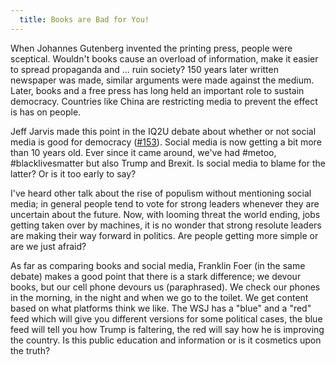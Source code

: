 ```yaml
---
  title: Books are Bad for You!
---
```


When Johannes Gutenberg invented the printing press, people were sceptical. Wouldn't books cause an overload of information, make it easier to spread propaganda and ... ruin society?
150 years later written newspaper was made, similar arguments were made against the medium. Later, books and a free press has long held an important role to sustain democracy. Countries like China are restricting media to prevent the effect is has on people.

Jeff Jarvis made this point in the IQ2U debate about whether or not social media is good for democracy ([#153](https://player.fm/series/intelligence-squared-us-debates-2300998/ep-153-is-social-media-good-for-democracy)). Social media is now getting a bit more than 10 years old. Ever since it came around, we've had #metoo, #blacklivesmatter but also Trump and Brexit. Is social media to blame for the latter? Or is it too early to say? 

I've heard other talk about the rise of populism without mentioning social media; in general people tend to vote for strong leaders whenever they are uncertain about the future. Now, with looming threat the world ending, jobs getting taken over by machines, it is no wonder that strong resolute leaders are making their way forward in politics. Are people getting more simple or are we just afraid?

As far as comparing books and social media, Franklin Foer (in the same debate) makes a good point that there is a stark difference; we devour books, but our cell phone devours us (paraphrased). We check our phones in the morning, in the night and when we go to the toilet. We get content based on what platforms think we like. The WSJ has a "blue" and a "red" feed which will give you different versions for some political cases, the blue feed will tell you how Trump is faltering, the red will say how he is improving the country. Is this public education and information or is it cosmetics upon the truth?

